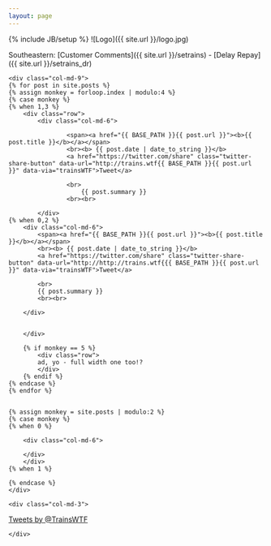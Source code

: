 ```yaml
---
layout: page
---
```

{% include JB/setup %}
![Logo]({{ site.url }}/logo.jpg)

Southeastern: [Customer Comments]({{ site.url }}/setrains) - [Delay Repay]({{ site.url }}/setrains_dr)

<div class="container">

	<div class="col-md-9">
	{% for post in site.posts %}
	{% assign monkey = forloop.index | modulo:4 %}
	{% case monkey %}
	{% when 1,3 %}
    	<div class="row">
        	<div class="col-md-6">
            	
					<span><a href="{{ BASE_PATH }}{{ post.url }}"><b>{{ post.title }}</b></a></span>
					<br><b> {{ post.date | date_to_string }}</b>
					<a href="https://twitter.com/share" class="twitter-share-button" data-url="http://trains.wtf{{ BASE_PATH }}{{ post.url }}" data-via="trainsWTF">Tweet</a>
					
					<br>
						{{ post.summary }}
					<br><br>
 
        	</div>
	{% when 0,2 %}
		<div class="col-md-6">
			<span><a href="{{ BASE_PATH }}{{ post.url }}"><b>{{ post.title }}</b></a></span>
			<br><b> {{ post.date | date_to_string }}</b>
			<a href="https://twitter.com/share" class="twitter-share-button" data-url="http://http://trains.wtf{{{ BASE_PATH }}{{ post.url }}" data-via="trainsWTF">Tweet</a>
			
			<br>
			{{ post.summary }}
			<br><br>   
	
        </div>

        
        </div>
        
		{% if monkey == 5 %}
			<div class="row">
			ad, yo - full width one too!?
			</div>
		{% endif %}        
	{% endcase %}
	{% endfor %}	
	
	
	{% assign monkey = site.posts | modulo:2 %}
	{% case monkey %}
	{% when 0 %}
	
		<div class="col-md-6">
		
		</div>
		</div>
	{% when 1 %}
		
	{% endcase %}
    </div>

    <div class="col-md-3">

<a class="twitter-timeline" href="https://twitter.com/TrainsWTF" data-widget-id="501443537091575808">Tweets by @TrainsWTF</a>
<script>!function(d,s,id){var js,fjs=d.getElementsByTagName(s)[0],p=/^http:/.test(d.location)?'http':'https';if(!d.getElementById(id)){js=d.createElement(s);js.id=id;js.src=p+"://platform.twitter.com/widgets.js";fjs.parentNode.insertBefore(js,fjs);}}(document,"script","twitter-wjs");</script>





    </div>
</div>


        